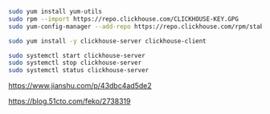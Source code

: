 ```sh
sudo yum install yum-utils
sudo rpm --import https://repo.clickhouse.com/CLICKHOUSE-KEY.GPG
sudo yum-config-manager --add-repo https://repo.clickhouse.com/rpm/stable/x86_64

sudo yum install -y clickhouse-server clickhouse-client

sudo systemctl start clickhouse-server
sudo systemctl stop clickhouse-server
sudo systemctl status clickhouse-server
```

https://www.jianshu.com/p/43dbc4ad5de2

https://blog.51cto.com/feko/2738319

